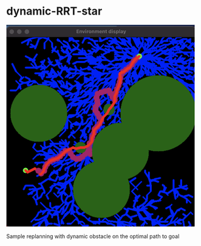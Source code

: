 
# dynamic-RRT-star

<img width="496" alt="Screen Shot 2021-06-25 at 2 06 08 PM" src="https://raw.githubusercontent.com/kedar2017/dynamic-RRT-star/main/Sample_Replanning_With_Dynamic_Obstacle.png">

Sample replanning with dynamic obstacle on the optimal path to goal
